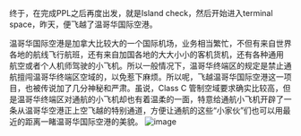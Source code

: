 终于，在完成PPL之后再度出发，就是Island check，然后开始进入terminal space，昨天，便飞越了温哥华国际空港。

温哥华国际空港是加拿大比较大的一个国际机场，业务相当繁忙，不但有来自世界各地的航线飞行航班，还有来自加国各地的大大小小的客机货机，还有各种通用 航空或者个人机师驾驶的小飞机。所以一般情况下，温哥华终端区的规定是禁止通航擅闯温哥华终端区空域的，以免惹下麻烦。所以呢，飞越温哥华国际空港这一项目，也被传说加了几分神秘和严肃。虽说，Class C 管制空域要求确实比较高，但是温哥华终端区对通航的小飞机却也有着温柔的一面，特意给通航小飞机开辟了一条从温哥华空港正上空飞越的特别通道，方便让通航的这些“小家伙”们也可以用最近的距离一睹温哥华国际空港的美貌。
![image](https://github.com/user-attachments/assets/04378496-2c7d-47af-857c-58a59ca6b4de)

<!-- ##{"timestamp":1255038331}## -->
